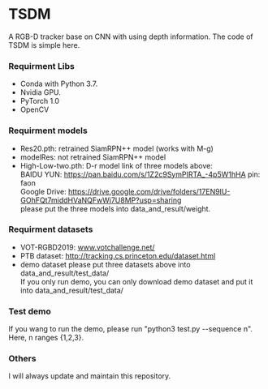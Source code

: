 # TSDM
A RGB-D tracker base on CNN with using depth information.
The code of TSDM is simple here.

### Requirment Libs
* Conda with Python 3.7.
* Nvidia GPU.
* PyTorch 1.0
* OpenCV

### Requirment models
* Res20.pth: retrained SiamRPN++ model (works with M-g)
* modelRes: not retrained SiamRPN++ model
* High-Low-two.pth: D-r model
link of three models above:  
BAIDU YUN:    https://pan.baidu.com/s/1Z2c9SymPIRTA_-4p5W1hHA     pin: faon  
Google Drive: https://drive.google.com/drive/folders/17EN9IU-GOhFQt7middHVaNQFwWj7U8MP?usp=sharing  
please put the three models into data_and_result/weight.


### Requirment datasets
* VOT-RGBD2019: www.votchallenge.net/
* PTB dataset:  http://tracking.cs.princeton.edu/dataset.html
* demo dataset
please put three datasets above into data_and_result/test_data/  
If you only run demo, you can only download demo dataset and put it into data_and_result/test_data/
                              
### Test demo
If you wang to run the demo, please run "python3 test.py --sequence n". Here, n ranges {1,2,3}.

### Others
I will always update and maintain this repository.
